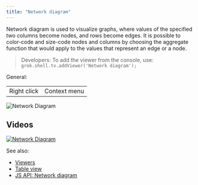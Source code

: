 ```yaml
---
title: "Network diagram"
---
```


Network diagram is used to visualize graphs, where values of the specified two columns become nodes, and rows become
edges. It is possible to color-code and size-code nodes and columns by choosing the aggregate function that would apply
to the values that represent an edge or a node.

> Developers: To add the viewer from the console, use:
`grok.shell.tv.addViewer('Network diagram');`

General:

|             |              |
|-------------|--------------|
| Right click | Context menu |

![Network Diagram](../../uploads/viewers/network-diagram.png "Network Diagram")

## Videos

[![Network Diagram](../../uploads/youtube/visualizations2.png "Open on Youtube")](https://www.youtube.com/watch?v=7MBXWzdC0-I&t=2007s)

See also:

* [Viewers](../viewers/viewers.md)
* [Table view](../../datagrok/navigation/views/table-view.md)
* [JS API: Network diagram](https://public.datagrok.ai/js/samples/ui/viewers/types/network-diagram)

